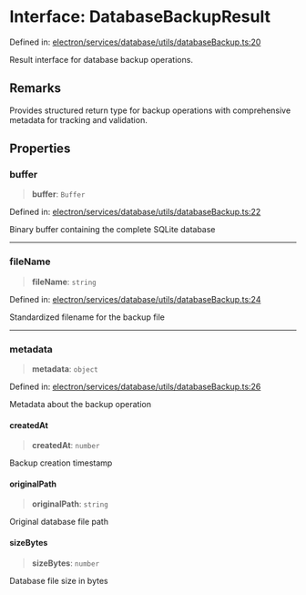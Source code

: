 # Interface: DatabaseBackupResult

Defined in: [electron/services/database/utils/databaseBackup.ts:20](https://github.com/Nick2bad4u/Uptime-Watcher/blob/3cce0c3b352c8390536ca3c7399ece50a05faf18/electron/services/database/utils/databaseBackup.ts#L20)

Result interface for database backup operations.

## Remarks

Provides structured return type for backup operations with comprehensive
metadata for tracking and validation.

## Properties

### buffer

> **buffer**: `Buffer`

Defined in: [electron/services/database/utils/databaseBackup.ts:22](https://github.com/Nick2bad4u/Uptime-Watcher/blob/3cce0c3b352c8390536ca3c7399ece50a05faf18/electron/services/database/utils/databaseBackup.ts#L22)

Binary buffer containing the complete SQLite database

***

### fileName

> **fileName**: `string`

Defined in: [electron/services/database/utils/databaseBackup.ts:24](https://github.com/Nick2bad4u/Uptime-Watcher/blob/3cce0c3b352c8390536ca3c7399ece50a05faf18/electron/services/database/utils/databaseBackup.ts#L24)

Standardized filename for the backup file

***

### metadata

> **metadata**: `object`

Defined in: [electron/services/database/utils/databaseBackup.ts:26](https://github.com/Nick2bad4u/Uptime-Watcher/blob/3cce0c3b352c8390536ca3c7399ece50a05faf18/electron/services/database/utils/databaseBackup.ts#L26)

Metadata about the backup operation

#### createdAt

> **createdAt**: `number`

Backup creation timestamp

#### originalPath

> **originalPath**: `string`

Original database file path

#### sizeBytes

> **sizeBytes**: `number`

Database file size in bytes
